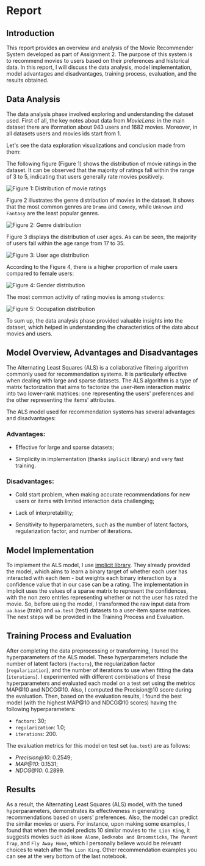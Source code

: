 # Report 

## Introduction

This report provides an overview and analysis of the Movie Recommender System developed as part of Assignment 2. The purpose of this system is to recommend movies to users based on their preferences and historical data. In this report, I will discuss the data analysis, model implementation, model advantages and disadvantages, training process, evaluation, and the results obtained.


## Data Analysis

The data analysis phase involved exploring and understanding the dataset used. First of all, the key notes about data from *MovieLens*: in the main dataset there are iformation about 943 users and 1682 movies. Moreover, in all datasets users and movies ids start from $1$. 

Let's see the data exploration visualizations and conclusion made from them: 

The following figure (Figure 1) shows the distribution of movie ratings in the dataset. It can be observed that the majority of ratings fall within the range of $3$ to $5$, indicating that users generally rate movies positively.

![Figure 1: Distribution of movie ratings](figures/fig1.png)

Figure 2 illustrates the genre distribution of movies in the dataset. It shows that the most common genres are `Drama` and `Comedy`, while `Unknown` and `Fantasy` are the least popular genres.

![Figure 2: Genre distribution](figures/fig2.png)

Figure 3 displays the distribution of user ages. As can be seen, the majority of users fall within the age range from $17$ to $35$.

![Figure 3: User age distribution](figures/fig3.png)

According to the Figure 4, there is a higher proportion of male users compared to female users:

![Figure 4: Gender distribution](figures/fig4.png)

The most common activity of rating movies is among `students`:

![Figure 5: Occupation distribution](figures/fig5.png)


To sum up, the data analysis phase provided valuable insights into the dataset, which helped in understanding the characteristics of the data about movies and users.


## Model Overview, Advantages and Disadvantages

The Alternating Least Squares (ALS) is a collaborative filtering algorithm commonly used for recommendation systems. It is particularly effective when dealing with large and sparse datasets. The ALS algorithm is a type of matrix factorization that aims to factorize the user-item interaction matrix into two lower-rank matrices: one representing the users' preferences and the other representing the items' attributes.

The ALS model used for recommendation systems has several advantages and disadvantages:

### Advantages:
- Effective for large and sparse datasets;

- Simplicity in implementation (thanks `implicit` library) and very fast training.

### Disadvantages:
- Cold start problem, when making accurate recommendations for new users or items with limited interaction data challenging;

- Lack of interpretability;

- Sensitivity to hyperparameters, such as the number of latent factors, regularization factor, and number of iterations. 


## Model Implementation

To implement the ALS model, I use [implicit library](https://benfred.github.io/implicit/index.html). They already provided the model, which aims to learn a binary target of whether each user has interacted with each item - but weights each binary interaction by a confidence value that in our case can be a rating. The implementation in implicit uses the values of a sparse matrix to represent the confidences, with the non zero entries representing whether or not the user has rated the movie. So, before using the model, I transformed the raw input data from `ua.base` (train) and `ua.test` (test) datasets to a user-item sparse matrices. The next steps will be provided in the Training Process and Evaluation.

## Training Process and Evaluation

After completing the data preprocessing or transforming, I tuned the hyperparameters of the ALS model. These hyperparameters include the number of latent factors (`factors`), the regularization factor (`regularization`), and the number of iterations to use when fitting the data (`iterations`). I experimented with different combinations of these hyperparameters and evaluated each model on a test set using the metrics MAP@10 and NDCG@10. Also, I computed the Precision@10 score during the evaluation. Then, based on the evaluation results, I found the best model (with the highest MAP@10 and NDCG@10 scores) having the following hyperparameters:

- `factors`: $30$;
- `regularization`: $1.0$;
- `iterations`: $200$.

The evaluation metrics for this model on test set (`ua.test`) are as follows:

- *Precision@10*: $0.2549$;
- *MAP@10*: $0.1531$;
- *NDCG@10*: $0.2899$.


## Results

As a result, the Alternating Least Squares (ALS) model, with the tuned hyperparameters, demonstrates its effectiveness in generating recommendations based on users' preferences. Also, the model can predict the similar movies or users. For instance, upon making some examples, I found that when the model predicts 10 similar movies to `The Lion King`, it suggests movies such as `Home Alone`, `Bedknobs and Broomsticks`, `The Parent Trap`, and `Fly Away Home`, which I personally believe would be relevant choices to watch after `The Lion King`. Other recommendation examples you can see at the very bottom of the last notebook.
